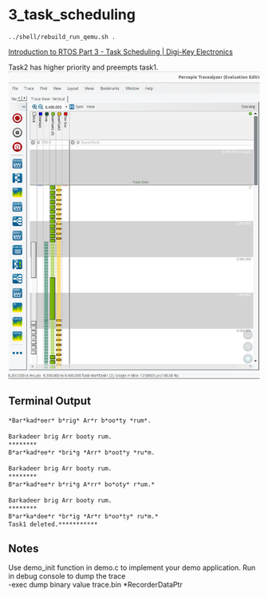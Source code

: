 # 3_task_scheduling

```
../shell/rebuild_run_qemu.sh .
```
[Introduction to RTOS Part 3 - Task Scheduling | Digi-Key Electronics](https://www.youtube.com/watch?v=95yUbClyf3E&list=PLEBQazB0HUyQ4hAPU1cJED6t3DU0h34bz&index=3)

Task2 has higher priority and preempts task1.
![Task2 preempts Task1](./doc/taskPreemption.png "Task2 preempts Task1")

## Terminal Output
```
*Bar*kad*eer* b*rig* Ar*r b*oo*ty *rum*.

Barkadeer brig Arr booty rum.
********
B*ar*kad*ee*r *bri*g *Arr* b*oot*y *ru*m.

Barkadeer brig Arr booty rum.
********
B*ar*kad*ee*r b*ri*g A*rr* bo*oty* r*um.*

Barkadeer brig Arr booty rum.
********
B*ar*ka*dee*r *br*ig *Ar*r b*oo*ty* ru*m.*
Task1 deleted.***********
```

## Notes
Use demo_init function in demo.c to implement your demo application.
Run in debug console to dump the trace  
-exec dump binary value trace.bin *RecorderDataPtr